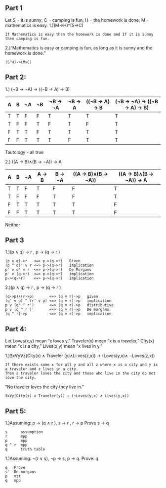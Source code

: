 ## Part 1

Let S = it is sunny; C = camping is fun; H = the homework is done; M = mathematics is easy.
1.)(M->H)^(S->C)
```
If Mathematics is easy then the homework is done and If it is sunny then camping is fun.
```

2.)“Mathematics is easy or camping is fun, as long as it is sunny and the homework is done.”
```
(S^H)->(MvC)
```
## Part 2:

1.) (¬B → ¬A) → ((¬B → A) → B)

| A | B | ¬A | ¬B | ¬B → ¬A  | ¬B → A  | ((¬B → A) -> B | (¬B → ¬A) → ((¬B → A) → B)
|---|---|--- |--- | -------- | ------- | --------------- |--------------------------- 
| T | T | F  | F  | T        | T       |  T              | T
| T | F | F  | T  | F        | T       |  F              | T
| F | T | T  | F  | T        | T       |  T              | T
| F | F | T  | T  | T        | F       |  T              | T


Tautology - all true

2.) ((A → B)∧(B → ¬A)) → A

| A | B | ¬A |  A → B  | B → ¬A  | ((A → B)∧(B → ¬A)) | ((A → B)∧(B → ¬A)) → A
|---|---|--- | ------- | ------- | ------------------ | ---------------------- 
| T | T | F  | T       | F       | F                  | T
| T | F | F  | F       | T       | F                  | T
| F | T | T  | T       | T       | T                  | F
| F | F | T  | T       | T       | T                  | F


Neither

## Part 3

1.)(p ∧ q) → r , p → (q → r )
```
(p ∧ q)->r   <=> p->(q->r)   Given    
(p ^ q)' v r <=> p->(q->r)   implication 
p' v q' v r  <=> p->(q->r)   De Morgans  
p' v (q->r)  <=> p->(q->r)   implication 
p->(q->r)    <=> p->(q->r)   implication 
```
2.)(p ∧ q) → r , p → (q → r )
```
(q->p)∧(r->p)       <=> (q ∨ r)->p   given        
(q' v p) ^ (r' v p) <=> (q ∨ r)->p   implication  
p v (q' ^ r')       <=> (q ∨ r)->p   distributive 
p v (q ^ r )'       <=> (q ∨ r)->p   De morgans   
(q ^ r)->p          <=> (q ∨ r)->p   implication  
```

## Part 4:

Let Loves(x,y) mean “x loves y,” Traveler(x) mean “x is a traveler,”
City(x) mean “x is a city,” Lives(x,y) mean “x lives in y.”

1.)∃x∀y∀z(City(x) ∧ Traveler (y)∧Li ves(z,x)) → (Loves(y,x)∧ ¬Loves(z,x))
```
If there exists some x for all y and all z where x is a city and y is a traveler and z lives in a city. 
Then a traveler loves the city and those who live in the city do not love the city. 
```
“No traveler loves the city they live in.”
```
∃x∀y(City(x) ∧ Traveler(y)) → (¬Loves(y,x) ∧ Lives(y,x))
```

## Part 5: 

1.)Assuming: p → (q ∧ r ), s → r , r → p
   Prove s → q
```
s      assumption    
r      mpp    
p      mpp    
q ^ r  mpp   
q      truth table
```

1.)Assuming: ¬(r ∨ s), ¬p → s, p → q.
   Prove: q 
```
q   Prove
s'  De morgans  
p   mtt       
q   mpp        
```
